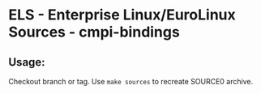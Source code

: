 # ELS - Enterprise Linux/EuroLinux Sources - cmpi-bindings
 
## Usage:
  Checkout branch or tag. Use `make sources` to recreate  SOURCE0 archive.
